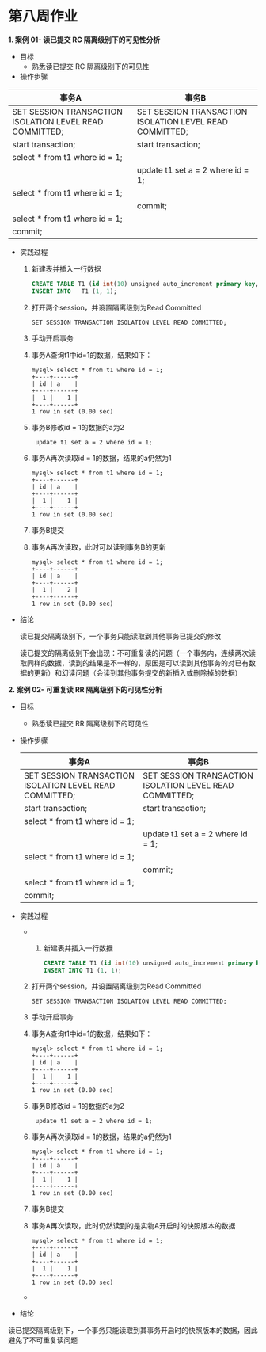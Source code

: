 # 第八周作业

**1. 案例 01- 读已提交 RC 隔离级别下的可见性分析**

- 目标
  - 熟悉读已提交 RC 隔离级别下的可见性
- 操作步骤

| 事务A                                                   | 事务B                                                   |
| ------------------------------------------------------- | ------------------------------------------------------- |
| SET SESSION TRANSACTION ISOLATION LEVEL READ COMMITTED; | SET SESSION TRANSACTION ISOLATION LEVEL READ COMMITTED; |
| start transaction;                                      | start transaction;                                      |
| select * from t1 where id = 1;                          |                                                         |
|                                                         | update t1 set a = 2 where id = 1;                       |
| select * from t1 where id = 1;                          |                                                         |
|                                                         | commit;                                                 |
| select * from t1 where id = 1;                          |                                                         |
| commit;                                                 |                                                         |

* 实践过程

   1. 新建表并插入一行数据

      ```sql
      CREATE TABLE T1 (id int(10) unsigned auto_increment primary key, a int(10));
      INSERT INTO	T1 (1, 1);
      ```

  2. 打开两个session，并设置隔离级别为Read Committed

     ```
     SET SESSION TRANSACTION ISOLATION LEVEL READ COMMITTED;
     ```

  3. 手动开启事务

  4. 事务A查询t1中id=1的数据，结果如下：

     ```
     mysql> select * from t1 where id = 1;
     +----+------+
     | id | a    |
     +----+------+
     |  1 |    1 |
     +----+------+
     1 row in set (0.00 sec)
     ```

  5. 事务B修改id = 1的数据的a为2

     ```
      update t1 set a = 2 where id = 1;
     ```

  6. 事务A再次读取id = 1的数据，结果的a仍然为1

     ```
     mysql> select * from t1 where id = 1;
     +----+------+
     | id | a    |
     +----+------+
     |  1 |    1 |
     +----+------+
     1 row in set (0.00 sec)
     ```

  7. 事务B提交

  8. 事务A再次读取，此时可以读到事务B的更新

     ```
     mysql> select * from t1 where id = 1;
     +----+------+
     | id | a    |
     +----+------+
     |  1 |    2 |
     +----+------+
     1 row in set (0.00 sec)
     ```

* 结论

  读已提交隔离级别下，一个事务只能读取到其他事务已提交的修改

  读已提交的隔离级别下会出现：不可重复读的问题（一个事务内，连续两次读取同样的数据，读到的结果是不一样的，原因是可以读到其他事务的对已有数据的更新）和幻读问题（会读到其他事务提交的新插入或删除掉的数据）

**2. 案例 02- 可重复读 RR 隔离级别下的可见性分析**

- 目标

  - 熟悉读已提交 RR 隔离级别下的可见性

- 操作步骤

  | 事务A                                                   | 事务B                                                   |
  | ------------------------------------------------------- | ------------------------------------------------------- |
  | SET SESSION TRANSACTION ISOLATION LEVEL READ COMMITTED; | SET SESSION TRANSACTION ISOLATION LEVEL READ COMMITTED; |
  | start transaction;                                      | start transaction;                                      |
  | select * from t1 where id = 1;                          |                                                         |
  |                                                         | update t1 set a = 2 where id = 1;                       |
  | select * from t1 where id = 1;                          |                                                         |
  |                                                         | commit;                                                 |
  | select * from t1 where id = 1;                          |                                                         |
  | commit;                                                 |                                                         |

- 实践过程

  *  1. 新建表并插入一行数据

        ```sql
        CREATE TABLE T1 (id int(10) unsigned auto_increment primary key, a int(10));
        INSERT INTO	T1 (1, 1);
        ```

    2. 打开两个session，并设置隔离级别为Read Committed

       ```
       SET SESSION TRANSACTION ISOLATION LEVEL READ COMMITTED;
       ```

    3. 手动开启事务

    4. 事务A查询t1中id=1的数据，结果如下：

       ```
       mysql> select * from t1 where id = 1;
       +----+------+
       | id | a    |
       +----+------+
       |  1 |    1 |
       +----+------+
       1 row in set (0.00 sec)
       ```

    5. 事务B修改id = 1的数据的a为2

       ```
        update t1 set a = 2 where id = 1;
       ```

    6. 事务A再次读取id = 1的数据，结果的a仍然为1

       ```
       mysql> select * from t1 where id = 1;
       +----+------+
       | id | a    |
       +----+------+
       |  1 |    1 |
       +----+------+
       1 row in set (0.00 sec)
       ```

    7. 事务B提交

    8. 事务A再次读取，此时仍然读到的是实物A开启时的快照版本的数据

       ```
       mysql> select * from t1 where id = 1;
       +----+------+
       | id | a    |
       +----+------+
       |  1 |    1 |
       +----+------+
       1 row in set (0.00 sec)
       ```

  * 

- 结论

​		读已提交隔离级别下，一个事务只能读取到其事务开启时的快照版本的数据，因此避免了不可重复读问题
